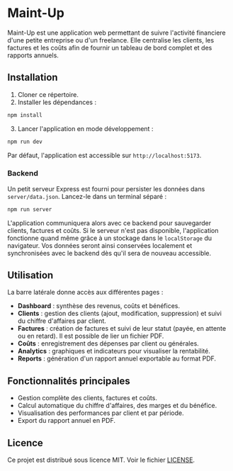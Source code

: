 # Maint-Up

Maint-Up est une application web permettant de suivre l'activité financiere d'une petite entreprise ou d'un freelance. Elle centralise les clients, les factures et les coûts afin de fournir un tableau de bord complet et des rapports annuels.

## Installation

1. Cloner ce répertoire.
2. Installer les dépendances :

```bash
npm install
```

3. Lancer l'application en mode développement :

```bash
npm run dev
```

Par défaut, l'application est accessible sur `http://localhost:5173`.

### Backend

Un petit serveur Express est fourni pour persister les données dans `server/data.json`.
Lancez-le dans un terminal séparé :

```bash
npm run server
```

L'application communiquera alors avec ce backend pour sauvegarder clients, factures
et coûts. Si le serveur n'est pas disponible, l'application fonctionne quand même
grâce à un stockage dans le `localStorage` du navigateur. Vos données seront ainsi
conservées localement et synchronisées avec le backend dès qu'il sera de nouveau
accessible.

## Utilisation

La barre latérale donne accès aux différentes pages :

- **Dashboard** : synthèse des revenus, coûts et bénéfices.
- **Clients** : gestion des clients (ajout, modification, suppression) et suivi du chiffre d'affaires par client.
- **Factures** : création de factures et suivi de leur statut (payée, en attente ou en retard). Il est possible de lier un fichier PDF.
- **Coûts** : enregistrement des dépenses par client ou générales.
- **Analytics** : graphiques et indicateurs pour visualiser la rentabilité.
- **Reports** : génération d'un rapport annuel exportable au format PDF.

## Fonctionnalités principales

- Gestion complète des clients, factures et coûts.
- Calcul automatique du chiffre d'affaires, des marges et du bénéfice.
- Visualisation des performances par client et par période.
- Export du rapport annuel en PDF.

## Licence

Ce projet est distribué sous licence MIT. Voir le fichier [LICENSE](LICENSE).

